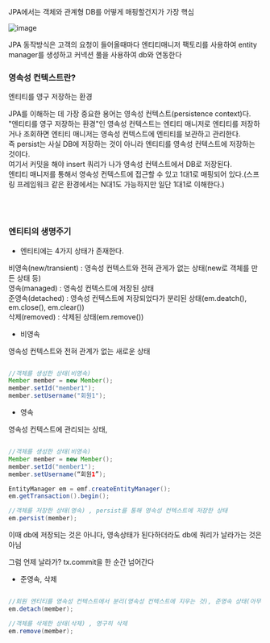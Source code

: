  JPA에서는 객체와 관계형 DB를 어떻게 매핑할건지가 가장 핵심
 
 ![image](https://user-images.githubusercontent.com/78454649/152719803-a2f600bc-25b2-48c6-a58a-cac1932adc73.png)

JPA 동작방식은 고객의 요청이 들어올때마다 엔티티매니저 팩토리를 사용하여 entity manager를 생성하고 커넥션 풀을 사용하여 db와 연동한다

### 영속성 컨텍스트란?

엔티티를 영구 저장하는 환경

JPA를 이해하는 데 가장 중요한 용어는 영속성 컨텍스트(persistence context)다. <br/>
"엔티티를 영구 저장하는 환경"인 영속성 컨텍스트는 엔티티 매니저로 엔티티를 저장하거나 조회하면 엔티티 매니저는 영속성 컨텍스트에 엔티티를 보관하고 관리한다. <br/>
즉 persist는 사실 DB에 저장하는 것이 아니라 엔티티를 영속성 컨텍스트에 저장하는 것이다. <br/>
여기서 커밋을 해야 insert 쿼리가 나가 영속성 컨텍스트에서 DB로 저장된다.<br/>
엔티티 매니저를 통해서 영속성 컨텍스트에 접근할 수 있고 1대1로 매핑되어 있다.(스프링 프레임워크 같은 환경에서는 N대1도 가능하지만 일단 1대1로 이해한다.)

<br/><br/>

### 엔티티의 생명주기

* 엔티티에는 4가지 상태가 존재한다.

비영속(new/transient) : 영속성 컨텍스트와 전혀 관게가 없는 상태(new로 객체를 만든 상태 등) <br/>
영속(managed) : 영속성 컨텍스트에 저장된 상태<br/>
준영속(detached) : 영속성 컨텍스트에 저장되었다가 분리된 상태(em.deatch(), em.close(), em.clear())<br/>
삭제(removed) : 삭제된 상태(em.remove())<br/>

- 비영속

영속성 컨텍스트와 전혀 관계가 없는 새로운 상태

```java

//객체를 생성한 상태(비영속) 
Member member = new Member(); 
member.setId("member1"); 
member.setUsername("회원1");


```

- 영속

영속성 컨텍스트에 관리되는 상태, 

```java

//객체를 생성한 상태(비영속) 
Member member = new Member(); 
member.setId("member1"); 
member.setUsername(“회원1”);

EntityManager em = emf.createEntityManager();
em.getTransaction().begin();

//객체를 저장한 상태(영속) , persist를 통해 영속성 컨텍스트에 저장한 상태
em.persist(member); 

```

이때 db에 저장되는 것은 아니다, 영속상태가 된다하더라도 db에 쿼리가 날라가는 것은 아님

그럼 언제 날라가? tx.commit을 한 순간 넘어간다

- 준영속, 삭제

```java

//회원 엔티티를 영속성 컨텍스트에서 분리(영속성 컨텍스트에 지우는 것), 준영속 상태(아무 상관이 없는 상태) 
em.detach(member); 

//객체를 삭제한 상태(삭제) , 영구히 삭제
em.remove(member);

```
